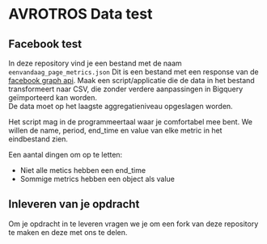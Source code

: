 # AVROTROS Data test

## Facebook test
In deze repository vind je een bestand met de naam `eenvandaag_page_metrics.json` 
Dit is een bestand met een response van de [facebook graph api][facebook_graph_api_docs]. 
Maak een script/applicatie die de data in het bestand transformeert naar CSV, die zonder verdere aanpassingen in Bigquery geïmporteerd kan worden.  
De data moet op het laagste aggregatieniveau opgeslagen worden. 

Het script mag in de programmeertaal waar je comfortabel mee bent. We willen de name, period, end_time en value van elke metric in het eindbestand zien.

Een aantal dingen om op te letten:
* Niet alle metics hebben een end_time
* Sommige metrics hebben een object als value

## Inleveren van je opdracht
Om je opdracht in te leveren vragen we je om een fork van deze repository te maken en deze met ons te delen.


[facebook_graph_api_docs]: https://developers.facebook.com/docs/graph-api/reference/insights/
[big_query_batch_loading]: https://cloud.google.com/bigquery/docs/batch-loading-data
